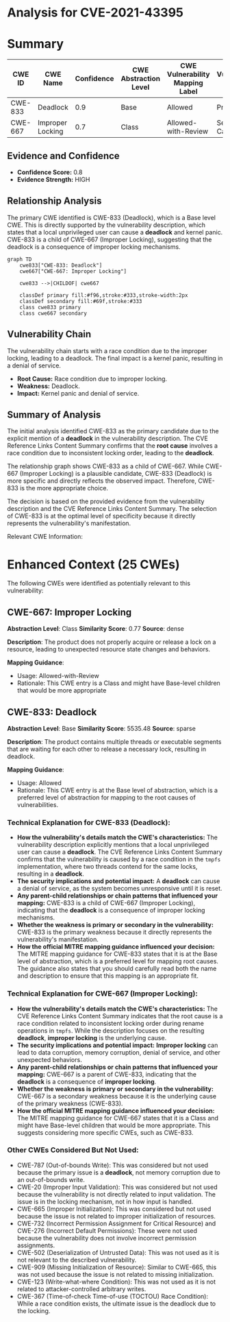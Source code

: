 # Analysis for CVE-2021-43395

# Summary
| CWE ID | CWE Name | Confidence | CWE Abstraction Level | CWE Vulnerability Mapping Label | CWE-Vulnerability Mapping Notes |
|---|---|---|---|---|---|
| CWE-833 | Deadlock | 0.9 | Base | Allowed | Primary CWE |
| CWE-667 | Improper Locking | 0.7 | Class | Allowed-with-Review | Secondary Candidate |

## Evidence and Confidence

*   **Confidence Score:** 0.8
*   **Evidence Strength:** HIGH

## Relationship Analysis
The primary CWE identified is CWE-833 (Deadlock), which is a Base level CWE. This is directly supported by the vulnerability description, which states that a local unprivileged user can cause a **deadlock** and kernel panic. CWE-833 is a child of CWE-667 (Improper Locking), suggesting that the deadlock is a consequence of improper locking mechanisms.

```mermaid
graph TD
    cwe833["CWE-833: Deadlock"]
    cwe667["CWE-667: Improper Locking"]

    cwe833 -->|CHILDOF| cwe667

    classDef primary fill:#f96,stroke:#333,stroke-width:2px
    classDef secondary fill:#69f,stroke:#333
    class cwe833 primary
    class cwe667 secondary
```

## Vulnerability Chain
The vulnerability chain starts with a race condition due to the improper locking, leading to a deadlock. The final impact is a kernel panic, resulting in a denial of service.
- **Root Cause:** Race condition due to improper locking.
- **Weakness:** Deadlock.
- **Impact:** Kernel panic and denial of service.

## Summary of Analysis
The initial analysis identified CWE-833 as the primary candidate due to the explicit mention of a **deadlock** in the vulnerability description. The CVE Reference Links Content Summary confirms that the **root cause** involves a race condition due to inconsistent locking order, leading to the **deadlock**.

The relationship graph shows CWE-833 as a child of CWE-667. While CWE-667 (Improper Locking) is a plausible candidate, CWE-833 (Deadlock) is more specific and directly reflects the observed impact. Therefore, CWE-833 is the more appropriate choice.

The decision is based on the provided evidence from the vulnerability description and the CVE Reference Links Content Summary. The selection of CWE-833 is at the optimal level of specificity because it directly represents the vulnerability's manifestation.

Relevant CWE Information:

# Enhanced Context (25 CWEs)
The following CWEs were identified as potentially relevant to this vulnerability:

## CWE-667: Improper Locking
**Abstraction Level**: Class
**Similarity Score**: 0.77
**Source**: dense

**Description**:
The product does not properly acquire or release a lock on a resource, leading to unexpected resource state changes and behaviors.

**Mapping Guidance**:
- Usage: Allowed-with-Review
- Rationale: This CWE entry is a Class and might have Base-level children that would be more appropriate

## CWE-833: Deadlock
**Abstraction Level**: Base
**Similarity Score**: 5535.48
**Source**: sparse

**Description**:
The product contains multiple threads or executable segments that are waiting for each other to release a necessary lock, resulting in deadlock.

**Mapping Guidance**:
- Usage: Allowed
- Rationale: This CWE entry is at the Base level of abstraction, which is a preferred level of abstraction for mapping to the root causes of vulnerabilities.

### Technical Explanation for CWE-833 (Deadlock):
-   **How the vulnerability's details match the CWE's characteristics:** The vulnerability description explicitly mentions that a local unprivileged user can cause a **deadlock**. The CVE Reference Links Content Summary confirms that the vulnerability is caused by a race condition in the `tmpfs` implementation, where two threads contend for the same locks, resulting in a **deadlock**.
-   **The security implications and potential impact:** A **deadlock** can cause a denial of service, as the system becomes unresponsive until it is reset.
-   **Any parent-child relationships or chain patterns that influenced your mapping:** CWE-833 is a child of CWE-667 (Improper Locking), indicating that the **deadlock** is a consequence of improper locking mechanisms.
-   **Whether the weakness is primary or secondary in the vulnerability:** CWE-833 is the primary weakness because it directly represents the vulnerability's manifestation.
-   **How the official MITRE mapping guidance influenced your decision:** The MITRE mapping guidance for CWE-833 states that it is at the Base level of abstraction, which is a preferred level for mapping root causes. The guidance also states that you should carefully read both the name and description to ensure that this mapping is an appropriate fit.

### Technical Explanation for CWE-667 (Improper Locking):
-   **How the vulnerability's details match the CWE's characteristics:** The CVE Reference Links Content Summary indicates that the root cause is a race condition related to inconsistent locking order during rename operations in `tmpfs`. While the description focuses on the resulting **deadlock**, **improper locking** is the underlying cause.
-   **The security implications and potential impact:** **Improper locking** can lead to data corruption, memory corruption, denial of service, and other unexpected behaviors.
-   **Any parent-child relationships or chain patterns that influenced your mapping:** CWE-667 is a parent of CWE-833, indicating that the **deadlock** is a consequence of **improper locking**.
-   **Whether the weakness is primary or secondary in the vulnerability:** CWE-667 is a secondary weakness because it is the underlying cause of the primary weakness (CWE-833).
-   **How the official MITRE mapping guidance influenced your decision:** The MITRE mapping guidance for CWE-667 states that it is a Class and might have Base-level children that would be more appropriate. This suggests considering more specific CWEs, such as CWE-833.

### Other CWEs Considered But Not Used:

-   CWE-787 (Out-of-bounds Write): This was considered but not used because the primary issue is a **deadlock**, not memory corruption due to an out-of-bounds write.
-   CWE-20 (Improper Input Validation): This was considered but not used because the vulnerability is not directly related to input validation. The issue is in the locking mechanism, not in how input is handled.
-   CWE-665 (Improper Initialization): This was considered but not used because the issue is not related to improper initialization of resources.
-   CWE-732 (Incorrect Permission Assignment for Critical Resource) and CWE-276 (Incorrect Default Permissions): These were not used because the vulnerability does not involve incorrect permission assignments.
-   CWE-502 (Deserialization of Untrusted Data): This was not used as it is not relevant to the described vulnerability.
-   CWE-909 (Missing Initialization of Resource): Similar to CWE-665, this was not used because the issue is not related to missing initialization.
-   CWE-123 (Write-what-where Condition): This was not used as it is not related to attacker-controlled arbitrary writes.
-   CWE-367 (Time-of-check Time-of-use (TOCTOU) Race Condition): While a race condition exists, the ultimate issue is the deadlock due to the locking.